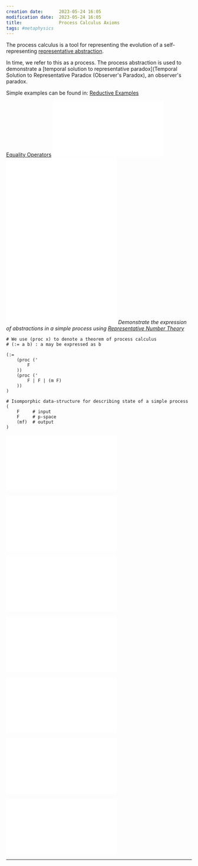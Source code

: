 ```yaml
---
creation date:		2023-05-24 16:05
modification date:	2023-05-24 16:05
title: 				Process Calculus Axioms
tags: #metaphysics
---
```


The process calculus is a tool for representing the evolution of a self-representing [representative abstraction](Def-TC-0.0-representative_abstraction).

In time, we refer to this as a process. The process abstraction is used to demonstrate a [temporal solution to representative paradox](Temporal Solution to Representative Paradox (Observer's Paradox), an observer's paradox.

Simple examples can be found in: [Reductive Examples](Reductive%20Examples.md)

[Equality Operators](Equality%20Operators.md)
![Def-TC-0.1.2-abstraction](Def-TC-0.1.2-abstraction.md)
![Def-PC-0.1.3-compound_abstraction](Def-PC-0.1.3-compound_abstraction.md)![Prop-PC-0.1.4](Prop-PC-0.1.4.md)![Def-PC-0.0-Process](Def-PC-0.0-Process.md)
*Demonstrate the expression of abstractions in a simple process using [Representative Number Theory](Representative%20Number%20Theory.md)*
```
# We use (proc x) to denote a theorem of process calculus
# (:= a b) : a may be expressed as b

(:=
	(proc (' 
		F
	))
	(proc (' 
		F | F | (m F)
	))
)

# Isomporphic data-structure for describing state of a simple process
(
	F     # input
	F     # p-space
	(mf)  # output
)
```

![Def-PC-0.4-Evaluation](Def-PC-0.4-Evaluation.md)

![Axiom-PC-0.1-Observation](Axiom-PC-0.1-Observation.md)

![Axiom-PC-0.2-Substitution](Axiom-PC-0.2-Substitution.md)

![Axiom-PC-0.3-GD_Substitution](Axiom-PC-0.3-GD_Substitution.md)

![ISO-PC-0.3.1](ISO-PC-0.3.1.md)

![Axiom-PC-0.4](Axiom-PC-0.4.md)

![Prop-PC-0.0](Prop-PC-0.0.md)

---
[^1]:: [Tasks Related to the development of the Process Calculus](Tasks%20Related%20to%20the%20development%20of%20the%20Process%20Calculus.md)
[^2]:: [Notes Related to the development of the Process Calculus](Notes%20Related%20to%20the%20development%20of%20the%20Process%20Calculus.md) 
[^4]: [Tasks related to computational metaphysics](Tasks%20related%20to%20computational%20metaphysics.md)
[^3]: [Notes related to computational metaphysics](Notes%20related%20to%20computational%20metaphysics.md)
[^4]:: [Reductive Examples](Reductive%20Examples.md)